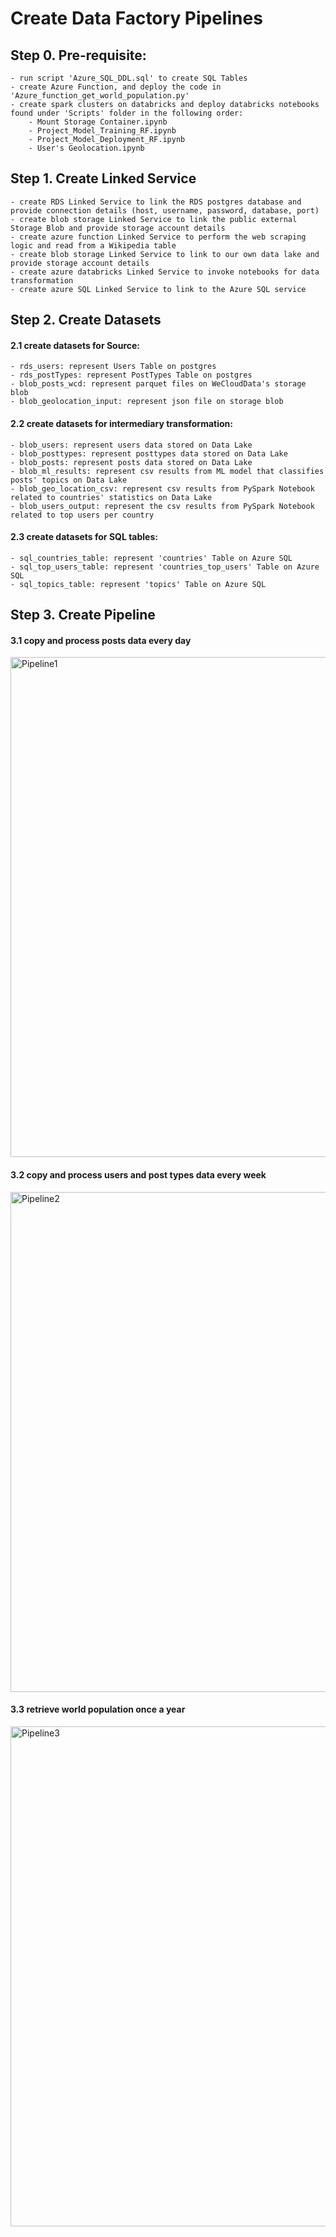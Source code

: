 # Create Data Factory Pipelines

## Step 0. Pre-requisite:
	- run script 'Azure_SQL_DDL.sql' to create SQL Tables
	- create Azure Function, and deploy the code in 'Azure_function_get_world_population.py'
	- create spark clusters on databricks and deploy databricks notebooks found under 'Scripts' folder in the following order:
		- Mount Storage Container.ipynb
		- Project_Model_Training_RF.ipynb
		- Project_Model_Deployment_RF.ipynb
		- User's Geolocation.ipynb


## Step 1. Create Linked Service
	- create RDS Linked Service to link the RDS postgres database and provide connection details (host, username, password, database, port)
	- create blob storage Linked Service to link the public external Storage Blob and provide storage account details
	- create azure function Linked Service to perform the web scraping logic and read from a Wikipedia table
	- create blob storage Linked Service to link to our own data lake and provide storage account details
	- create azure databricks Linked Service to invoke notebooks for data transformation
	- create azure SQL Linked Service to link to the Azure SQL service

## Step 2. Create Datasets
#### 2.1 create datasets for Source:
	- rds_users: represent Users Table on postgres
	- rds_postTypes: represent PostTypes Table on postgres
	- blob_posts_wcd: represent parquet files on WeCloudData's storage blob
	- blob_geolocation_input: represent json file on storage blob

#### 2.2 create datasets for intermediary transformation:
	- blob_users: represent users data stored on Data Lake
	- blob_posttypes: represent posttypes data stored on Data Lake
	- blob_posts: represent posts data stored on Data Lake
	- blob_ml_results: represent csv results from ML model that classifies posts' topics on Data Lake
	- blob_geo_location_csv: represent csv results from PySpark Notebook related to countries' statistics on Data Lake 
	- blob_users_output: represent the csv results from PySpark Notebook related to top users per country

#### 2.3 create datasets for SQL tables:
	- sql_countries_table: represent 'countries' Table on Azure SQL
	- sql_top_users_table: represent 'countries_top_users' Table on Azure SQL
	- sql_topics_table: represent 'topics' Table on Azure SQL



## Step 3. Create Pipeline

#### 3.1 copy and process posts data every day
<img width="800" alt="Pipeline1" src="https://github.com/khojashaheen/Stack-Overflow-Data-Pipeline/assets/132402838/c2907265-06e4-43e2-a8dd-7ba7ca10d65e">


#### 3.2 copy and process users and post types data every week
<img width="800" alt="Pipeline2" src="https://github.com/khojashaheen/Stack-Overflow-Data-Pipeline/assets/132402838/143d3fc4-e033-426c-a71b-42417399815f">


#### 3.3 retrieve world population once a year
<img width="800" alt="Pipeline3" src="https://github.com/khojashaheen/Stack-Overflow-Data-Pipeline/assets/132402838/96484372-b3c6-4052-8cc4-9ecbc13af86b">



